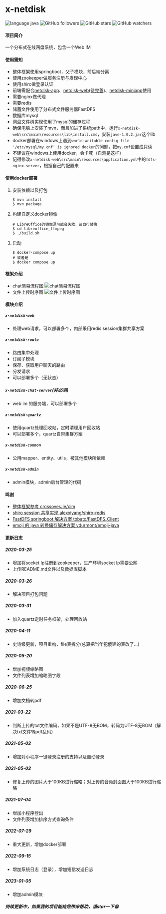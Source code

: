 # x-netdisk
![language java](https://img.shields.io/badge/language-java-green.svg) ![GitHub followers](https://img.shields.io/github/followers/xuxiake2017?label=Follow&style=social) ![GitHub stars](https://img.shields.io/github/stars/xuxiake2017/x-netdisk?style=social) ![GitHub watchers](https://img.shields.io/github/watchers/xuxiake2017/x-netdisk?style=social)  
#### 项目简介
一个分布式在线网盘系统，包含一个Web IM
#### 使用需知
- 整体框架使用springboot，父子模块，前后端分离
- 使用zookeeper做服务注册与发现中心
- 使用shiro做登录认证
- 前端需配合[netdisk-app](https://github.com/xuxiake2017/netdisk-app)、[netdisk-web(待完善)](https://github.com/xuxiake2017/x-netdisk-react-preview)、[netdisk-miniapp](https://github.com/xuxiake2017/netdisk-mp-preview)使用
- 需要nginx做代理
- 需要redis
- 储蓄文件使用了分布式文件服务器FastDFS
- 数据库mysql
- 网盘文件树实现使用了mysql的储存过程
- 确保电脑上安装了mvn，而且加进了系统path中，运行`x-netdisk-web\src\main\resources\lib\install.cmd`，安装`jave-1.0.2.jar`这个lib
- docker部署在windows上遇到`world-writable config file '/etc/mysql/my.cnf' is ignored docker`的问题，把`my.cnf`设置成只读
- 不建议在windows上使用docker，会卡死（自测是这样）
- 记得修改`x-netdisk-web\src\main\resources\application.yml`中的`fdfs-nginx-server`，根据自己的配置来

#### 使用docker部署

1. 安装依赖以及打包
    ```shell
    $ mvn install
    $ mvn package
    ```

2. 构建自定义docker镜像
    ```shell
    # LibreOffice的镜像源可能会失效，请自行替换
    $ cd libreoffice_ffmpeg
    $ ./build.sh
    ```

3. 启动
    ```shell
    $ docker-compose up
    # 或者是
    $ docker compose up
    ```
#### 框架介绍
- chat简易流程图
![chat简易流程图](https://raw.githubusercontent.com/xuxiake2017/x-netdisk/master/pic/chat%E7%AE%80%E6%98%93%E6%B5%81%E7%A8%8B%E5%9B%BE.jpg)
- 文件上传时序图
![文件上传时序图](https://raw.githubusercontent.com/xuxiake2017/x-netdisk/master/pic/%E4%B8%8A%E4%BC%A0%E6%96%87%E4%BB%B6%E6%97%B6%E5%BA%8F%E5%9B%BE.jpeg)
#### 模块介绍
##### `x-netdisk-web`
- 处理web请求，可以部署多个，内部采用redis session集群共享方案
##### `x-netdisk-route`
- 路由集中处理
- 订阅子模块
- 保存、获取用户聊天的路由
- 分发请求
- 可以部署多个（无状态）
##### `x-netdisk-chat-server`(非必须)
- web im 的服务端，可以部署多个
##### `x-netdisk-quartz`
- 使用quartz处理回收站，定时清理用户回收站
- 可以部署多个，quartz自带集群方案
##### `x-netdisk-common`
- 公用mapper、entity、utils，被其他模块所依赖
##### `x-netdisk-admin`
- admin模块，admin后台管理的代码
#### 鸣谢
- [整体框架参考 crossoverJie/cim](https://github.com/crossoverJie/cim)
- [shiro session 共享实现 alexxiyang/shiro-redis](https://github.com/alexxiyang/shiro-redis)
- [FastDFS springboot 解决方案 tobato/FastDFS_Client](https://github.com/tobato/FastDFS_Client)
- [emoji 的 java 转换储存解决方案 vdurmont/emoji-java](https://github.com/vdurmont/emoji-java)
#### 更新日志
##### 2020-03-25
- 增加将socket Ip注册到zookeeper，生产环境socket Ip需要公网
- 上传README.md文件以及数据库脚本
##### 2020-03-26
- 解决项目打包问题
##### 2020-03-31
- 加入quartz定时任务框架，处理回收站
##### 2020-04-11
- 史诗级更新，项目重构，file表拆分(总算把当年犯傻建的表改了...)
##### 2020-05-20
- 增加视频缩略图
- 文件列表增加缩略图字段
##### 2020-06-25
- 增加文档转pdf
##### 2021-03-22
- 判断上传的txt文件编码，如果不是UTF-8无BOM，转码为UTF-8无BOM（解决txt文件转pdf乱码）
##### 2021-05-02
- 增加对小程序一键登录注册的支持以及自动登录

##### 2021-05-02
- 修复上传的图片大于100KB进行缩略；对上传的音频封面图大于100KB进行缩略

##### 2021-07-04
- 增加小程序登出
- 文件列表增加排序方式查询条件

##### 2022-07-29
- 重大更新，增加docker部署

##### 2022-09-15
- 增加系统日志（登录），增加短信发送日志

##### 2023-01-05
- 增加admin模块

##### 持续更新中，如果我的项目能给您带来帮助，请star一下😁